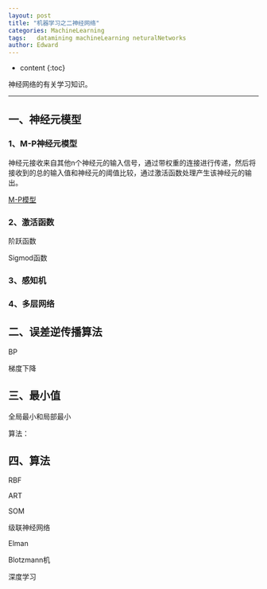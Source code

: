 ```yaml
---
layout: post
title: "机器学习之二神经网络"
categories: MachineLearning
tags:   datamining machineLearning neturalNetworks
author: Edward
---
```


* content
{:toc}

神经网络的有关学习知识。

--------------------

## 一、神经元模型

### 1、M-P神经元模型

神经元接收来自其他n个神经元的输入信号，通过带权重的连接进行传递，然后将接收到的总的输入值和神经元的阈值比较，通过激活函数处理产生该神经元的输出。

[M-P模型]()

### 2、激活函数

阶跃函数

Sigmod函数

### 3、感知机

### 4、多层网络

## 二、误差逆传播算法

BP

梯度下降

## 三、最小值

全局最小和局部最小

算法：

## 四、算法

RBF

ART

SOM

级联神经网络

Elman

Blotzmann机

深度学习




